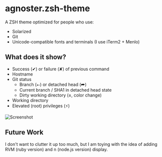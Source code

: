 # agnoster.zsh-theme

A ZSH theme optimized for people who use:

- Solarized
- Git
- Unicode-compatible fonts and terminals (I use iTerm2 + Menlo)

## What does it show?

- Success (✔) or failure (✘) of previous command
- Hostname
- Git status
  - Branch (⭠) or detached head (➦)
  - Current branch / SHA1 in detached head state
  - Dirty working directory (±, color change)
- Working directory
- Elevated (root) privileges (⚡)

![Screenshot](https://gist.github.com/raw/3712874/de4828056ec1f04b03dbf4940f1b61e525ec9799/screenshot.png)

## Future Work

I don't want to clutter it up too much, but I am toying with the idea of adding RVM (ruby version) and n (node.js version) display.
